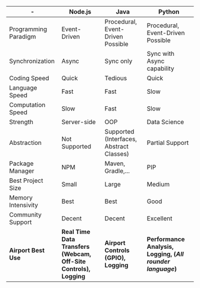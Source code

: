 -|Node.js | Java | Python
--------|--------|------|-------
Programming Paradigm| Event-Driven | Procedural, Event-Driven Possible | Procedural, Event-Driven Possible
Synchronization| Async| Sync only|  Sync with Async capability
Coding Speed | Quick | Tedious | Quick
Language Speed | Fast | Fast | Slow
Computation Speed | Slow | Fast | Slow
Strength | Server-side | OOP | Data Science
Abstraction | Not Supported | Supported (Interfaces, Abstract Classes) | Partial Support
Package Manager | NPM | Maven, Gradle,... | PIP
Best Project Size | Small | Large | Medium
Memory Intensivity | Best | Best | Good
Community Support | Decent | Decent | Excellent
**Airport Best Use** | **Real Time Data Transfers (Webcam, Off-Site Controls), Logging** | **Airport Controls (GPIO), Logging** | **Performance Analysis, Logging, (*All rounder language*)**